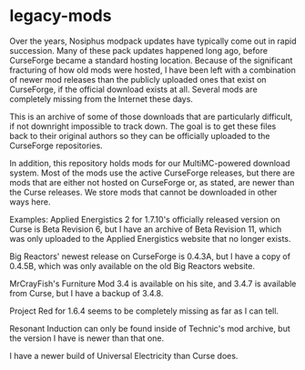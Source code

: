 # legacy-mods
Over the years, Nosiphus modpack updates have typically come out in rapid succession. Many of these pack updates happened long ago, before CurseForge became a standard hosting location. Because of the significant fracturing of how old mods were hosted, I have been left with a combination of newer mod releases than the publicly uploaded ones that exist on CurseForge, if the official download exists at all. Several mods are completely missing from the Internet these days.

This is an archive of some of those downloads that are particularly difficult, if not downright impossible to track down. The goal is to get these files back to their original authors so they can be officially uploaded to the CurseForge repositories.

In addition, this repository holds mods for our MultiMC-powered download system. Most of the mods use the active CurseForge releases, but there are mods that are either not hosted on CurseForge or, as stated, are newer than the Curse releases. We store mods that cannot be downloaded in other ways here.

Examples:
Applied Energistics 2 for 1.7.10's officially released version on Curse is Beta Revision 6, but I have an archive of Beta Revision 11, which was only uploaded to the Applied Energistics website that no longer exists.

Big Reactors' newest release on CurseForge is 0.4.3A, but I have a copy of 0.4.5B, which was only available on the old Big Reactors website.

MrCrayFish's Furniture Mod 3.4 is available on his site, and 3.4.7 is available from Curse, but I have a backup of 3.4.8.

Project Red for 1.6.4 seems to be completely missing as far as I can tell.

Resonant Induction can only be found inside of Technic's mod archive, but the version I have is newer than that one.

I have a newer build of Universal Electricity than Curse does.
